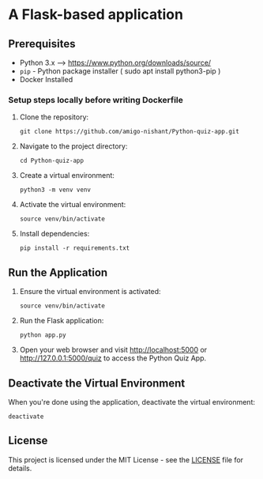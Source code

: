 
# A Flask-based application

## Prerequisites

- Python 3.x --> https://www.python.org/downloads/source/
- `pip` - Python package installer ( sudo apt install python3-pip )
- Docker Installed 

### Setup steps locally before writing Dockerfile

1. Clone the repository:

   ```
   git clone https://github.com/amigo-nishant/Python-quiz-app.git
   ```
   
1. Navigate to the project directory:
    
    ```
    cd Python-quiz-app
    ```
    
2. Create a virtual environment:
    
    ```
    python3 -m venv venv
    ```
    
3. Activate the virtual environment:
    
    ```
    source venv/bin/activate
    ```
    
4. Install dependencies:
    
    ```
    pip install -r requirements.txt
    ```
    

## **Run the Application**

1. Ensure the virtual environment is activated:
    
    ```
    source venv/bin/activate
    ```
    
2. Run the Flask application:
    
    ```
    python app.py
    ```
    
3. Open your web browser and visit [http://localhost:5000](http://localhost:5000/) or http://127.0.0.1:5000/quiz to access the Python Quiz App.

## **Deactivate the Virtual Environment**

When you're done using the application, deactivate the virtual environment:

```
deactivate
```

## **License**

This project is licensed under the MIT License - see the [LICENSE](https://chat.openai.com/c/LICENSE) file for details.
